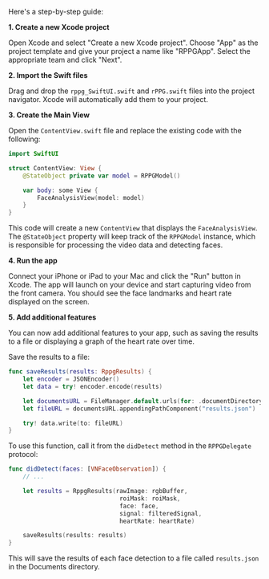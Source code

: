 Here's a step-by-step guide:

**1. Create a new Xcode project**

Open Xcode and select "Create a new Xcode project". Choose "App" as the project template and give your project a name like "RPPGApp". Select the appropriate team and click "Next".

**2. Import the Swift files**

Drag and drop the `rppg_SwiftUI.swift` and `rPPG.swift` files into the project navigator. Xcode will automatically add them to your project.

**3. Create the Main View**

Open the `ContentView.swift` file and replace the existing code with the following:

```swift
import SwiftUI

struct ContentView: View {
    @StateObject private var model = RPPGModel()

    var body: some View {
        FaceAnalysisView(model: model)
    }
}
```

This code will create a new `ContentView` that displays the `FaceAnalysisView`. The `@StateObject` property will keep track of the `RPPGModel` instance, which is responsible for processing the video data and detecting faces.

**4. Run the app**

Connect your iPhone or iPad to your Mac and click the "Run" button in Xcode. The app will launch on your device and start capturing video from the front camera. You should see the face landmarks and heart rate displayed on the screen.

**5. Add additional features**

You can now add additional features to your app, such as saving the results to a file or displaying a graph of the heart rate over time.

Save the results to a file:

```swift
func saveResults(results: RppgResults) {
    let encoder = JSONEncoder()
    let data = try! encoder.encode(results)

    let documentsURL = FileManager.default.urls(for: .documentDirectory, in: .userDomainMask)[0]
    let fileURL = documentsURL.appendingPathComponent("results.json")

    try! data.write(to: fileURL)
}
```

To use this function, call it from the `didDetect` method in the `RPPGDelegate` protocol:

```swift
func didDetect(faces: [VNFaceObservation]) {
    // ...

    let results = RppgResults(rawImage: rgbBuffer,
                               roiMask: roiMask,
                               face: face,
                               signal: filteredSignal,
                               heartRate: heartRate)

    saveResults(results: results)
}
```

This will save the results of each face detection to a file called `results.json` in the Documents directory.
